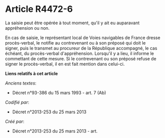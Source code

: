 # Article R4472-6

La saisie peut être opérée à tout moment, qu'il y ait eu auparavant appréhension ou non.

En cas de saisie, le représentant local de Voies navigables de France dresse procès-verbal, le notifie au contrevenant ou à
son préposé qui doit le signer, puis le transmet au procureur de la République accompagné, le cas échéant, du procès-verbal
d'appréhension. Lorsqu'il y a lieu, il informe le commettant de cette mesure. Si le contrevenant ou son préposé refuse de
signer le procès-verbal, il en est fait mention dans celui-ci.

**Liens relatifs à cet article**

_Anciens textes_:

  - Décret n°93-386 du 15 mars 1993 - art. 7 (Ab)

_Codifié par_:

  - Décret n°2013-253 du 25 mars 2013

_Créé par_:

  - Décret n°2013-253 du 25 mars 2013 - art.
